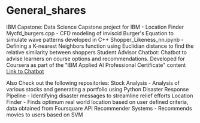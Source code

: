# General_shares
IBM Capstone: Data Science Capstone project for IBM - Location Finder
Mycfd_burgers.cpp - CFD modeling of inviscid Burger's Equation to simulate wave patterns developed in C++
Shopper_Likeness_nn.ipynb - Defining a K-nearest Neighbors function using Euclidian distance to find the relative similarity between shoppers
Student Advisor Chatbot: Chatbot to advise learners on course options and recommendations. Developed for Coursera as part of the "IBM Applied AI Professional Certificate" content [Link to Chatbot](https://web-chat.global.assistant.watson.cloud.ibm.com/preview.html?region=us-south&integrationID=196c55ff-8bfb-41e5-bd91-328d3453aff8&serviceInstanceID=ad3c6bfa-b78c-44e1-846a-858f0b359039)

Also Check out the following repositories:
Stock Analysis - Analysis of various stocks and generating a portfolio using Python
Disaster Response Pipeline - Identifying disaster messages to streamline relief efforts
Location Finder - Finds optimum real world location based on user defined criteria, data obtained from Foursquare API
Recommender Systems - Recommends movies to users based on SVM
